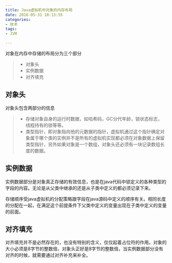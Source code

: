 ```yaml
---
title: Java虚拟机中对象的内存布局
date: 2016-05-31 18:13:55
categories:
- 技术
tags:
- JVM

---
```


对象在内存中存储的布局分为三个部分
> * 对象头
> * 实例数据
> * 对齐填充

## 对象头

对象头包含两部分的信息
> * 存储对象自身的运行时数据，如哈希码，GC分代年龄，锁状态标志，线程持有的锁等等。
> * 类型指针，即对象指向他的元数据的指针，虚拟机通过这个指针确定对象属于哪个类的实例并不是所有的虚拟机实现都必须在对象数据上保留类型指针，另外如果对象是一个数组，对象头还必须有一块记录数组长度的数据。

## 实例数据

实例数据部分是对象真正存储的有效信息，也是在java代码中锁定义的各种类型的字段的内容。无论是从父类中继承的还是从子类中定义的都必须记录下来。

存储顺序受java虚拟机的分配策略跟字段在java源码中定义的顺序有关。相同长度的分配在一起，在满足这个前提条件下父类中定义的变量出现在子类中定义的变量的前面。

## 对齐填充

对齐填充并不是必然存在的，也没有特别的含义，仅仅起着占位符的作用。对象的大小必须是8字节的整数倍，对象头正好是8字节的整数倍，当实例数据部分没有对齐的时候，就需要通过对齐补充来补全。